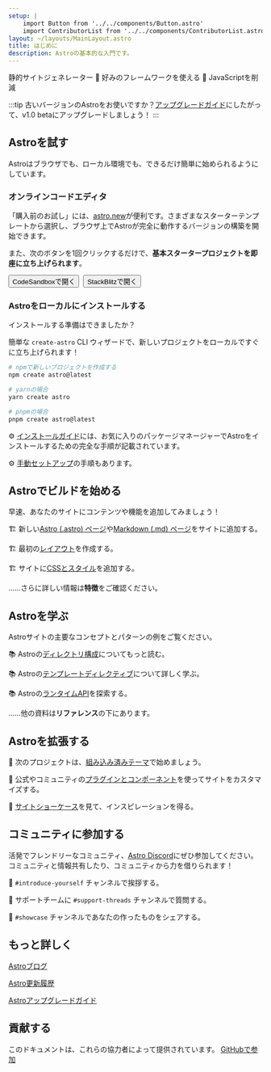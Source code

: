 ```yaml
---
setup: |
    import Button from '../../components/Button.astro'
    import ContributorList from '../../components/ContributorList.astro'
layout: ~/layouts/MainLayout.astro
title: はじめに
description: Astroの基本的な入門です。
---
```

静的サイトジェネレーター  🚀  好みのフレームワークを使える  🚀  JavaScriptを削減


:::tip
古いバージョンのAstroをお使いですか？[アップグレードガイド](/ja/migrate/)にしたがって、v1.0 betaにアップグレードしましょう！
:::

## Astroを試す

Astroはブラウザでも、ローカル環境でも、できるだけ簡単に始められるようにしています。

### オンラインコードエディタ

「購入前のお試し」には、[astro.new](https://astro.new)が便利です。さまざまなスターターテンプレートから選択し、ブラウザ上でAstroが完全に動作するバージョンの構築を開始できます。

また、次のボタンを1回クリックするだけで、**基本スタータープロジェクトを即座に立ち上げられます**。

<div style="display: flex; flex-wrap: wrap; gap: 0.5rem;">
    <Button href="https://astro.new/starter?on=codesandbox">CodeSandboxで開く</Button>
    <Button href="https://astro.new/starter?on=stackblitz">StackBlitzで開く</Button>
</div>

### Astroをローカルにインストールする

インストールする準備はできましたか？

簡単な `create-astro` CLI ウィザードで、新しいプロジェクトをローカルですぐに立ち上げられます！

```bash
# npmで新しいプロジェクトを作成する
npm create astro@latest

# yarnの場合
yarn create astro

# pnpmの場合
pnpm create astro@latest
```

⚙️ [インストールガイド](/ja/install/auto/)には、お気に入りのパッケージマネージャーでAstroをインストールするための完全な手順が記載されています。

⚙️ [手動セットアップ](/ja/install/manual/)の手順もあります。


## Astroでビルドを始める

早速、あなたのサイトにコンテンツや機能を追加してみましょう！

🏗️ 新しい[Astro (.astro) ページ](/ja/core-concepts/astro-pages/)や[Markdown (.md) ページ](/ja/guides/markdown-content/)をサイトに追加する。

🏗️ 最初の[レイアウト](/ja/core-concepts/layouts/)を作成する。

🏗️ サイトに[CSSとスタイル](/ja/guides/styling/)を追加する。

……さらに詳しい情報は**特徴**をご確認ください。


## Astroを学ぶ

Astroサイトの主要なコンセプトとパターンの例をご覧ください。

📚 Astroの[ディレクトリ構成](/ja/core-concepts/project-structure/)についてもっと読む。

📚 Astroの[テンプレートディレクティブ](/ja/reference/directives-reference/)について詳しく学ぶ。

📚 Astroの[ランタイムAPI](/ja/reference/api-reference/)を探索する。

……他の資料は**リファレンス**の下にあります。


## Astroを拡張する

🧰 次のプロジェクトは、[組み込み済みテーマ](https://astro.build/themes)で始めましょう。

🧰 公式やコミュニティの[プラグインとコンポーネント](https://astro.build/integrations/)を使ってサイトをカスタマイズする。

🧰 [サイトショーケース](https://astro.build/showcase)を見て、インスピレーションを得る。



## コミュニティに参加する

活発でフレンドリーなコミュニティ、[Astro Discord](https://astro.build/chat)にぜひ参加してください。コミュニティと情報共有したり、コミュニティから力を借りられます！

💬 `#introduce-yourself` チャンネルで挨拶する。

💬 サポートチームに `#support-threads` チャンネルで質問する。

💬 `#showcase` チャンネルであなたの作ったものをシェアする。


## もっと詳しく

[Astroブログ](https://astro.build/blog/)

[Astro更新履歴](https://github.com/withastro/astro/blob/main/packages/astro/CHANGELOG.md)

[Astroアップグレードガイド](/ja/migrate/)


## 貢献する

このドキュメントは、これらの協力者によって提供されています。 [GitHubで参加](https://github.com/withastro/docs)

<ContributorList githubRepo="withastro/docs" />

